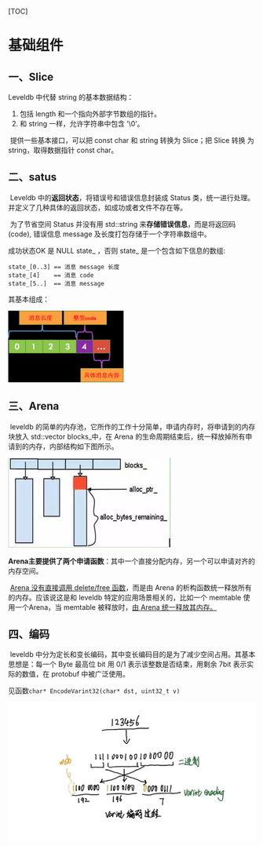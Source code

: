 [TOC]



# 基础组件

## 一、Slice

Leveldb 中代替 string 的基本数据结构：

1. 包括 length 和一个指向外部字节数组的指针。
2. 和 string 一样，允许字符串中包含 ’\0’。

​        提供一些基本接口，可以把 const char 和 string 转换为 Slice；把 Slice 转换 为string，取得数据指针 const char。





## 二、satus

​		Leveldb 中的**返回状态**，将错误号和错误信息封装成 Status 类，统一进行处理。并定义了几种具体的返回状态，如成功或者文件不存在等。

​		为了节省空间 Status 并没有用 std::string 来**存储错误信息**，而是将返回码(code), 错误信息 message 及长度打包存储于一个字符串数组中。

成功状态OK 是 NULL state_ ，否则 state_ 是一个包含如下信息的数组:

```
state_[0..3] == 消息 message 长度 
state_[4]    == 消息 code
state_[5..]  == 消息 message 
```

其基本组成：

![01status](./markdownimage/01status.png)



## 三、Arena

​		leveldb 的简单的内存池，它所作的工作十分简单，申请内存时，将申请到的内存块放入 std::vector blocks_中，在 Arena 的生命周期结束后，统一释放掉所有申请到的内存，内部结构如下图所示。

![01arena](./markdownimage/01arena.png)



​		**Arena主要提供了两个申请函数**：其中一个直接分配内存，另一个可以申请对齐的内存空间。

​		<u>Arena 没有直接调用 delete/free 函数</u>，而是由 Arena 的析构函数统一释放所有的内存。应该说这是和 leveldb 特定的应用场景相关的，比如一个 memtable 使用一个Arena，当 memtable 被释放时，<u>由 Arena 统一释放其内存。</u>



## 四、编码 

​		leveldb 中分为定长和变长编码，其中变长编码目的是为了减少空间占用。其基本思想是：每一个 Byte 最高位 bit 用 0/1 表示该整数是否结束，用剩余 7bit 表示实际的数值，在 protobuf 中被广泛使用。 

见函数`char* EncodeVarint32(char* dst, uint32_t v)`

![01encode](./markdownimage/01encode.png)
























